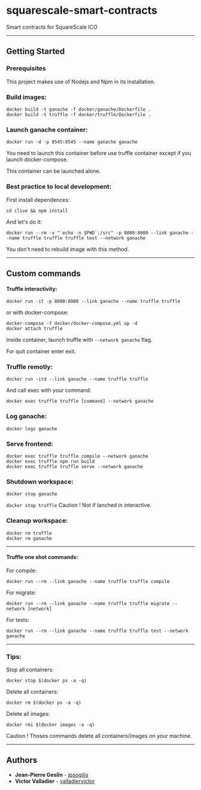 # squarescale-smart-contracts
Smart contracts for SquareScale ICO

___

## Getting Started

### Prerequisites
This project makes use of Nodejs and Npm in its installation.

### Build images:
```
docker build -t ganache -f docker/ganache/Dockerfile .
docker build -t truffle -f docker/truffle/Dockerfile .
```

### Launch ganache container:
`docker run -d -p 8545:8545 --name ganache ganache`

You need to launch this container before use truffle container except if you launch docker-compose.

This container can be launched alone.

### Best practice to local development:

First install dependences:

`cd clive && npm install`

And let's do it:

```
docker run --rm -v "`echo -n $PWD`:/src" -p 8080:8080 --link ganache --name truffle truffle truffle test --network ganache
```

You don't need to rebuild image with this method.

___


## Custom commands

#### Truffle interactivity:
`docker run -it -p 8080:8080 --link ganache --name truffle truffle`

or with docker-compose:

```
docker-compose -f docker/docker-compose.yml up -d
docker attach truffle
```

Inside container, launch truffle with `--network ganache` flag.

For quit container enter exit.

### Truffle remotly:
`docker run -itd --link ganache --name truffle truffle`

And call exec with your command:

`docker exec truffle truffle [command] --network ganache`

### Log ganache:
`docker logs ganache`

### Serve frontend:
```
docker exec truffle truffle compile --network ganache
docker exec truffle npm run build
docker exec truffle truffle serve --network ganache
```

### Shutdown workspace:
`docker stop ganache`

`docker stop truffle`  Caution ! Not if lanched in interactive.

### Cleanup workspace:
```
docker rm truffle
docker rm ganache
```

---

#### Truffle one shot commands:
For compile:

`docker run --rm --link ganache --name truffle truffle compile`

For migrate:

`docker run --rm --link ganache --name truffle truffle migrate --network [network]`

For tests:

`docker run --rm --link ganache --name truffle truffle test --network ganache`


***

### Tips:
Stop all containers:

`docker stop $(docker ps -a -q)`

Delete all containers:

`docker rm $(docker ps -a -q)`

Delete all images:

`docker rmi $(docker images -a -q)`

Caution ! Thoses commands delete all containers/images on your machine.


___

## Authors
* **Jean-Pierre Geslin** - [jpsogilis](https://github.com/jpsogilis)
* **Victor Valladier** - [valladiervictor](https://github.com/valladiervictor)
